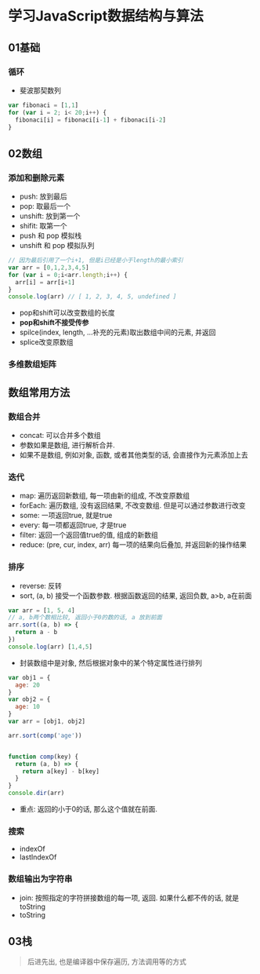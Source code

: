 # 学习JavaScript数据结构与算法

## 01基础

### 循环

* 斐波那契数列

```js
var fibonaci = [1,1]
for (var i = 2; i< 20;i++) {
  fibonaci[i] = fibonaci[i-1] + fibonaci[i-2]
}
```

## 02数组

### 添加和删除元素

* push: 放到最后
* pop: 取最后一个
* unshift: 放到第一个
* shifit: 取第一个
* push 和 pop 模拟栈
* unshift 和 pop 模拟队列

```js
// 因为最后引用了一个i+1, 但是i已经是小于length的最小索引
var arr = [0,1,2,3,4,5]
for (var i = 0;i<arr.length;i++) {
  arr[i] = arr[i+1]
}
console.log(arr) // [ 1, 2, 3, 4, 5, undefined ]
```

* pop和shift可以改变数组的长度
* **pop和shift不接受传参**
* spilce(index, length, ...补充的元素)取出数组中间的元素, 并返回
* splice改变原数组

### 多维数组矩阵

## 数组常用方法

### 数组合并

* concat: 可以合并多个数组
* 参数如果是数组, 进行解析合并.
* 如果不是数组, 例如对象, 函数, 或者其他类型的话, 会直接作为元素添加上去

### 迭代

* map: 遍历返回新数组, 每一项由新的组成, 不改变原数组
* forEach: 遍历数组, 没有返回结果, 不改变数组. 但是可以通过参数进行改变
* some: 一项返回true, 就是true
* every: 每一项都返回true, 才是true
* filter: 返回一个返回值true的值, 组成的新数组
* reduce: (pre, cur, index, arr) 每一项的结果向后叠加, 并返回新的操作结果

### 排序

* reverse: 反转
* sort, (a, b) 接受一个函数参数. 根据函数返回的结果, 返回负数, a>b, a在前面

```js
var arr = [1, 5, 4]
// a, b两个数相比较, 返回小于0的数的话, a 放到前面
arr.sort((a, b) => {
  return a - b
})
console.log(arr) [1,4,5]
```

* 封装数组中是对象, 然后根据对象中的某个特定属性进行排列

```js
var obj1 = {
  age: 20
}
var obj2 = {
  age: 10
}
var arr = [obj1, obj2]

arr.sort(comp('age'))


function comp(key) {
  return (a, b) => {
    return a[key] - b[key]
  }
}
console.dir(arr)
```

* 重点: 返回的小于0的话, 那么这个值就在前面.

### 搜索

* indexOf
* lastIndexOf

### 数组输出为字符串

* join: 按照指定的字符拼接数组的每一项, 返回. 如果什么都不传的话, 就是toString
* toString

## 03栈

> 后进先出, 也是编译器中保存遍历, 方法调用等的方式
